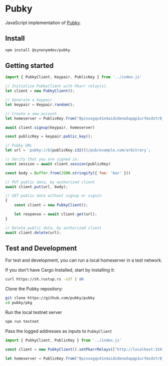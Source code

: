 # Pubky

JavaScript implementation of [Pubky](https://github.com/pubky/pubky).

## Install

```bash
npm install @synonymdev/pubky
```

## Getting started

```js
import { PubkyClient, Keypair, PublicKey } from '../index.js'

// Initialize PubkyClient with Pkarr relay(s).
let client = new PubkyClient();

// Generate a keypair
let keypair = Keypair.random();

// Create a new account
let homeserver = PublicKey.from("8pinxxgqs41n4aididenw5apqp1urfmzdztr8jt4abrkdn435ewo");

await client.signup(keypair, homeserver)

const publicKey = keypair.public_key();

// Pubky URL
let url = `pubky://${publicKey.z32()}/pub/example.com/arbitrary`;

// Verify that you are signed in.
const session = await client.session(publicKey)

const body = Buffer.from(JSON.stringify({ foo: 'bar' }))

// PUT public data, by authorized client
await client.put(url, body);

// GET public data without signup or signin
{
    const client = new PubkyClient();

    let response = await client.get(url);
}

// Delete public data, by authorized client
await client.delete(url);
```

## Test and Development

For test and development, you can run a local homeserver in a test network.

If you don't have Cargo Installed, start by installing it:

```bash
curl https://sh.rustup.rs -sSf | sh
```

Clone the Pubky repository:

```bash
git clone https://github.com/pubky/pubky
cd pubky/pkg
```

Run the local testnet server

```bash
npm run testnet
```

Pass the logged addresses as inputs to `PubkyClient`

```js
import { PubkyClient, PublicKey } from '../index.js'

const client = new PubkyClient().setPkarrRelays(["http://localhost:15411/pkarr"]);

let homeserver = PublicKey.from("8pinxxgqs41n4aididenw5apqp1urfmzdztr8jt4abrkdn435ewo");
```
